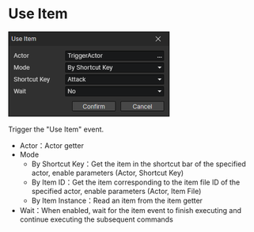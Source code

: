# Use Item

![](img/useItem-1.png)

Trigger the "Use Item" event.

- Actor：Actor getter
- Mode
  - By Shortcut Key：Get the item in the shortcut bar of the specified actor, enable parameters (Actor, Shortcut Key)
  - By Item ID：Get the item corresponding to the item file ID of the specified actor, enable parameters (Actor, Item File)
  - By Item Instance：Read an item from the item getter
- Wait：When enabled, wait for the item event to finish executing and continue executing the subsequent commands